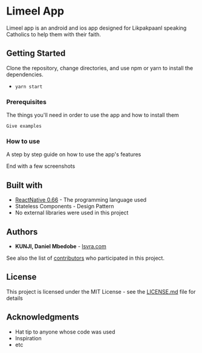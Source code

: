 # Limeel App

Limeel app is an android and ios app designed for Likpakpaanl speaking Catholics to help them with their faith.

## Getting Started

Clone the repository, change directories, and use npm or yarn to install the dependencies.
- `yarn start`

### Prerequisites
The things you'll need in order to use the app and how to install them

```
Give examples
```

### How to use

A step by step guide on how to use the app's features

End with a few screenshots

## Built with

* [ReactNative 0.66](https://reactnative.dev/) - The programming language used
* Stateless Components - Design Pattern
* No external libraries were used in this project

## Authors

* **KUNJI, Daniel Mbedobe** - [lsvra.com](https://lsvra.com)

See also the list of [contributors](https://github.com/your/project/contributors) who participated in this project.

## License

This project is licensed under the MIT License - see the [LICENSE.md](LICENSE.md) file for details

## Acknowledgments

* Hat tip to anyone whose code was used
* Inspiration
* etc


